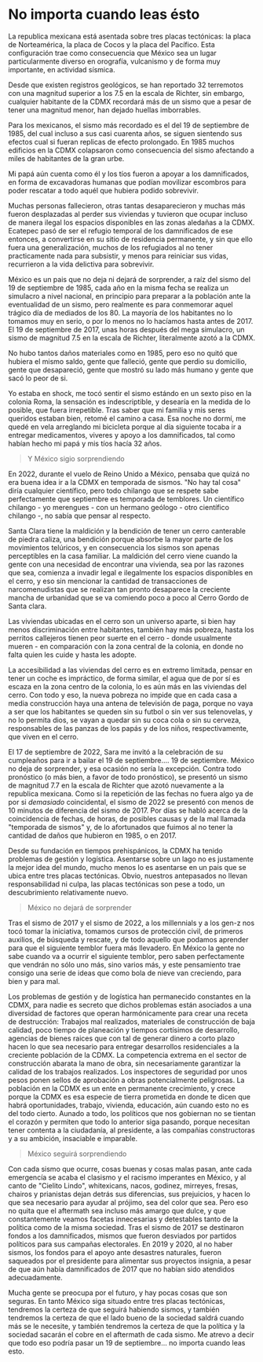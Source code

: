 # No importa cuando leas ésto

La republica mexicana está asentada sobre tres placas tectónicas: la placa de Norteamérica, la placa de Cocos y la placa del Pacífico. Esta configuración trae como consecuencia que México sea un lugar particularmente diverso en orografía, vulcanismo y de forma muy importante, en actividad sísmica.

Desde que existen registros geológicos, se han reportado 32 terremotos con una magnitud superior a los 7.5 en la escala de Richter, sin embargo, cualquier habitante de la CDMX recordará más de un sismo que a pesar de tener una magnitud menor, han dejado huellas imborrables.

Para los mexicanos, el sismo más recordado es el del 19 de septiembre de 1985, del cual incluso a sus casi cuarenta años, se siguen sientendo sus efectos cual si fueran replicas de efecto prolongado. En 1985 muchos edificios en la CDMX colapsaron como consecuencia del sismo afectando a miles de habitantes de la gran urbe.

Mi papá aún cuenta como él y los tíos fueron a apoyar a los damnificados, en forma de excavadoras humanas que podían movilizar escombros para poder rescatar a todo aquél que hubiera podido sobrevivir.


Muchas personas fallecieron, otras tantas desaparecieron y muchas más fueron desplazadas al perder sus viviendas y tuvieron que ocupar incluso de manera ilegal los espacios disponibles en las zonas aledañas a la CDMX. Ecatepec pasó de ser el refugio temporal de los damnificados de ese entonces, a convertirse en su sitio de residencia permanente, y sin que ello fuera una generalización, muchos de los refugiados al no tener practicamente nada para subsistir, y menos para reiniciar sus vidas, recurrieron a la vida delictiva para sobrevivir.

México es un pais que no deja ni dejará de sorprender, a raíz del sismo del  19 de septiembre de 1985, cada año en la misma fecha se realiza un simulacro a nivel nacional, en principio para preparar a la población ante la eventualidad de un sismo, pero realmente es para conmemorar aquel trágico día de mediados de los 80. La mayoría de los habitantes no lo tomamos muy en serio, o por lo menos no lo hacíamos hasta antes de 2017. El 19 de septiembre de 2017, unas horas después del mega simulacro, un sismo de magnitud 7.5 en la escala de Richter, literalmente azotó a la CDMX.

No hubo tantos daños materiales como en 1985, pero eso no quitó que hubiera el mismo saldo, gente que falleció, gente que perdio su domicilio, gente que desapareció, gente que mostró su lado más humano y gente que sacó lo peor de si.

Yo estaba en shock, me tocó sentir el sismo estándo en un sexto piso en la colonia Roma, la sensación es indescriptible, y desearía en la medida de lo posible, que fuera irrepetible. Tras saber que mi familia y mis seres queridos estaban bien, retomé el camino a casa. Esa noche no dormí, me quedé en vela arreglando mi bicicleta porque al día siguiente tocaba ir a entregar medicamentos, viveres y apoyo a los damnificados, tal como habían hecho mi papá y mis tíos hacía 32 años.

> Y México sigio sorprendiendo

En 2022, durante el vuelo de Reino Unido a México, pensaba que quizá no era buena idea ir a la CDMX en temporada de sismos. "No hay tal cosa" diría cualquier científico, pero todo chilango que se respete sabe perfectamente que septiembre es temporada de temblores. Un científico chilango - yo merengues - con un hermano geólogo - otro científico chilango -, no sabía que pensar al respecto.

Santa Clara tiene la maldición y la bendición de tener un cerro canterable de piedra caliza, una bendición porque absorbe la mayor parte de los movimientos telúricos, y en consecuencia los sismos son apenas perceptibles en la casa familiar. La maldición del cerro viene cuando la gente con una necesidad de encontrar una vivienda, sea por las razones que sea, comienza a invadir legal e ilegalmente los espacios disponibles en el cerro, y eso sin mencionar la cantidad de transacciones de narcomenudistas que se realizan tan pronto desaparece la creciente mancha de urbanidad que se va comiendo poco a poco al Cerro Gordo de Santa clara.

Las viviendas ubicadas en el cerro son un universo aparte, si bien hay menos discriminación entre habitantes, también hay más pobreza, hasta los perritos callejeros tienen peor suerte en el cerro - donde usualmente mueren - en comparación con la zona central de la colonia, en donde no falta quien les cuide y hasta les adopte.

La accesibilidad a las viviendas del cerro es en extremo limitada, pensar en tener un coche es impráctico, de forma similar, el agua que de por sí es escaza en la zona centro de la colonia, lo es aún más en las viviendas del cerro. Con todo y eso, la nueva pobreza no impide que en cada casa a media construcción haya una antena de televisión de paga, porque no vaya a ser que los habitantes se queden sin su futbol o sin ver sus telenovelas, y no lo permita dios, se vayan a quedar sin su coca cola o sin su cerveza, responsables de las panzas de los papás y de los niños, respectivamente, que viven en el cerro.

El 17 de septiembre de 2022, Sara me invitó a la celebración de su cumpleaños para ir a bailar el 19 de septiembre.... 19 de septiembre. México no deja de sorprender, y esa ocasión no sería la excepción. Contra todo pronóstico (o más bien, a favor de todo pronóstico), se presentó un sismo de magnitud 7.7 en la escala de Richter que azotó nuevamente a la republica mexicana. Como si la repetición de las fechas no fuera algo ya de por si *demasiado* coincidental, el sismo de 2022 se presentó con menos de 10 minutos de diferencia del sismo de 2017. Por días se habló acerca de la coincidencia de fechas, de horas, de posibles causas y de la mal llamada "temporada de sismos" y, de lo afortunados que fuimos al no tener la cantidad de daños que hubieron en 1985, o en 2017.

Desde su fundación en tiempos prehispánicos, la CDMX ha tenido problemas de gestión y logística. Asentarse sobre un lago no es justamente la mejor idea del mundo, mucho menos lo es asentarse en un pais que se ubica entre tres placas tectónicas. Obvio, nuestros antepasados no llevan responsabilidad ni culpa, las placas tectónicas son pese a todo, un descubrimiento relativamente nuevo.

> México no dejará de sorprender

Tras el sismo de 2017 y el sismo de 2022, a los millennials y a los gen-z nos tocó tomar la iniciativa, tomamos cursos de protección civil, de primeros auxilios, de búsqueda y rescate, y de todo aquello que podamos aprender para que el siguiente temblor fuera más llevadero. En México la gente no sabe cuando va a ocurrir el siguiente temblor, pero saben perfectamente que vendrán no sólo uno más, sino varios más, y este pensamiento trae consigo una serie de ideas que como bola de nieve van creciendo, para bien y para mal.

Los problemas de gestión y de logística han permanecido constantes en la CDMX, para nadie es secreto que dichos problemas están asociados a una diversidad de factores que operan harmónicamente para crear una receta de destrucción: Trabajos mal realizados, materiales de construcción de baja calidad, poco tiempo de planeación y tiempos cortísimos de desarrollo, agencias de bienes raices que con tal de generar dinero a corto plazo hacen lo que sea necesario para entregar desarrollos residenciales a la creciente población de la CDMX. La competencia extrema en el sector de construcción abarata la mano de obra, sin necesariamente garantizar la calidad de los trabajos realizados. Los inspectores de seguridad por unos pesos ponen sellos de aprobación a obras potencialmente peligrosas. La población en la CDMX es un ente en permanente crecimiento, y crece porque la CDMX es esa especie de tierra prometida en donde te dicen que habrá oportunidades, trabajo, vivienda, educación, aún cuando esto no es del todo cierto. Aunado a todo, los políticos que nos gobiernan no se tientan el corazón y permiten que todo lo anterior siga pasando, porque necesitan tener contenta a la ciudadanía, al presidente, a las compañias constructoras y a su ambición, insaciable e imparable.

> México seguirá sorprendiendo

Con cada sismo que ocurre, cosas buenas y cosas malas pasan, ante cada emergencía se acaba el clasismo y el racismo imperantes en México, y al canto de "Cielito Lindo", whitexicans, nacos, godinez, mirreyes, fresas, chairos y prianistas dejan detrás sus diferencias, sus prejuicios, y hacen lo que sea necesario para ayudar al prójimo, sea del color que sea. Pero eso no quita que el aftermath sea incluso más amargo que dulce, y que constantemente veamos facetas innecesarias y detestables tanto de la política como de la misma sociedad. Tras el sismo de 2017 se destinaron fondos a los damnificados, mismos que fueron desviados por partidos políticos para sus campañas electorales. En 2019 y 2020, al no haber sismos, los fondos para el apoyo ante desastres naturales, fueron saqueados por el presidente para alimentar sus proyectos insignia, a pesar de que aún había damnificados de 2017 que no habían sido atendidos adecuadamente.

Mucha gente se preocupa por el futuro, y hay pocas cosas que son seguras. En tanto México siga situado entre tres placas tectónicas, tendremos la certeza de que seguirá habiendo sismos, y también tendremos la certeza de que el lado bueno de la sociedad saldrá cuando más se le necesite, y también tendremos la certeza de que la política y la sociedad sacarán el cobre en el aftermath de cada sismo. Me atrevo a decir que todo eso podría pasar un 19 de septiembre... no importa cuando leas esto.